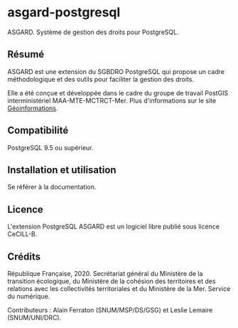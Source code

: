 # asgard-postgresql
ASGARD. Système de gestion des droits pour PostgreSQL.

## Résumé

ASGARD est une extension du SGBDRO PostgreSQL qui propose un cadre méthodologique et des outils pour faciliter la gestion des droits.

Elle a été conçue et développée dans le cadre du groupe de travail PostGIS interministériel MAA-MTE-MCTRCT-Mer. Plus d'informations sur le site [Géoinformations](www.geoinformations.developpement-durable.gouv.fr/-a3733.html).

## Compatibilité

PostgreSQL 9.5 ou supérieur.

## Installation et utilisation

Se référer à la documentation.

## Licence

L'extension PostgreSQL ASGARD est un logiciel libre publié sous licence CeCILL-B.

## Crédits

République Française, 2020.
Secrétariat général du Ministère de la transition écologique, du Ministère de la cohésion des territoires et des relations avec les collectivités territoriales et du Ministère de la Mer.
Service du numérique.

Contributeurs : Alain Ferraton (SNUM/MSP/DS/GSG) et Leslie Lemaire (SNUM/UNI/DRC).
